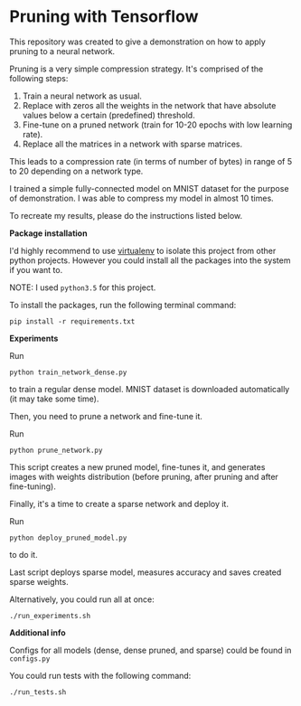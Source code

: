 # Pruning with Tensorflow

This repository was created to give a demonstration on how to apply pruning to a neural network.

Pruning is a very simple compression strategy. It's comprised of the following steps:

1. Train a neural network as usual.
2. Replace with zeros all the weights in the network that have absolute values below a certain (predefined) threshold.
3. Fine-tune on a pruned network (train for 10-20 epochs with low learning rate).
4. Replace all the matrices in a network with sparse matrices.

This leads to a compression rate (in terms of number of bytes) in range of 5 to 20 depending on a network type.


I trained a simple fully-connected model on MNIST dataset for the purpose of demonstration.
I was able to compress my model in almost 10 times.


To recreate my results, please do the instructions listed below.

**Package installation**

I'd highly recommend to use [virtualenv](https://virtualenv.pypa.io/en/stable/) to isolate this project from other python projects.
However you could install all the packages into the system if you want to.

NOTE: I used ```python3.5``` for this project.

To install the packages, run the following terminal command:

```pip install -r requirements.txt```

**Experiments**

Run 

```python train_network_dense.py```

to train a regular dense model. MNIST dataset is downloaded automatically (it may take some time).

Then, you need to prune a network and fine-tune it.

Run 

```python prune_network.py```

This script creates a new pruned model, fine-tunes it, and generates images with weights distribution (before pruning, after pruning and after fine-tuning).

Finally, it's a time to create a sparse network and deploy it.

Run 

```python deploy_pruned_model.py```

to do it.

Last script deploys sparse model, measures accuracy and saves created sparse weights.

Alternatively, you could run all at once:

```./run_experiments.sh```

**Additional info**

Configs for all models (dense, dense pruned, and sparse) could be found in ```configs.py```

You could run tests with the following command:

```./run_tests.sh```